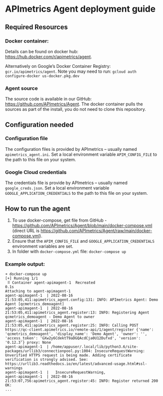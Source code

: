 # APImetrics Agent deployment guide

## Required Resources

### Docker container:
Details can be found on docker hub: https://hub.docker.com/r/apimetrics/agent.

Alternatively on Google’s Docker Container Registry: `gcr.io/apimetrics/agent`.
Note you may need to run:
`gcloud auth configure-docker us-docker.pkg.dev`

### Agent source
The source code is available in our GitHub: https://github.com/APImetrics/Agent.
The docker container pulls the sources as part of the install, you do not need to clone this repository.

## Configuration needed

### Configuration file
The configuration files is provided by APImetrics – usually named `apimetrics_agent.ini`.
Set a local environment variable `APIM_CONFIG_FILE` to the path to this file on your system.

### Google Cloud credentials
The credentials file is provide by APImetrics – usually named `google_creds.json`.
Set a local environment variable `GOOGLE_APPLICATION_CREDENTIALS` to the path to this file on your system.

## How to run the agent

1. To use docker-compose, get file from GitHub - https://github.com/APImetrics/Agent/blob/main/docker-compose.yml (direct URL is https://github.com/APImetrics/Agent/raw/main/docker-compose.yml).
2. Ensure that the `APIM_CONFIG_FILE` and `GOOGLE_APPLICATION_CREDENTIALS` environment variables are set.
3. In folder with `docker-compose.yml` file:
`docker-compose up`

### Example output:
```
➜ docker-compose up                                                    
[+] Running 1/1
 ⠿ Container agent-apimagent-1  Recreated                                                                                                                                                                              0.1s
Attaching to agent-apimagent-1
agent-apimagent-1  | 2022-08-16 21:53:05,411:apimetrics_agent.config:131: INFO: APImetrics Agent: Demo Agent [qcmetrics_demoagent]
agent-apimagent-1  | 2022-08-16 21:53:05,411:apimetrics_agent.register:13: INFO: Registering Agent qcmetrics_demoagent - Demo Agent to owner 
agent-apimagent-1  | 2022-08-16 21:53:05,411:apimetrics_agent.register:25: INFO: Calling POST https://qc-client.apimetrics.io/remote-api/1/agent/register {'name': 'qcmetrics_demoagent', 'display_name': 'Demo Agent', 'owner': '', 'access_token': 'GXw2y6CdektT9aDGQAcdCja0U12Dufxd', 'version': '0.12.3'} proxy: None
agent-apimagent-1  | /home/appuser/.local/lib/python3.6/site-packages/urllib3/connectionpool.py:1004: InsecureRequestWarning: Unverified HTTPS request is being made. Adding certificate verification is strongly advised. See: https://urllib3.readthedocs.io/en/latest/advanced-usage.html#ssl-warnings
agent-apimagent-1  |   InsecureRequestWarning,
agent-apimagent-1  | 2022-08-16 21:53:07,756:apimetrics_agent.register:45: INFO: Register returned 200 OK:
...
```
